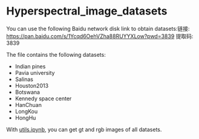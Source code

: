 # Hyperspectral_image_datasets

You can use the following Baidu network disk link to obtain datasets:链接:
https://pan.baidu.com/s/1Ycqd6OehVZha88RUYYXLow?pwd=3839 提取码: 3839

The file contains the following datasets:
- Indian pines
- Pavia university
- Salinas
- Houston2013
- Botswana
- Kennedy space center
- HanChuan
- LongKou
- HongHu

With [utils.ipynb](./utils.ipynb), you can get gt and rgb images of all datasets.
